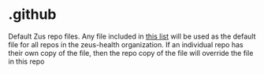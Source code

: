 # .github

Default Zus repo files. Any file included in
[this list](https://docs.github.com/en/communities/setting-up-your-project-for-healthy-contributions/creating-a-default-community-health-file)
will be used as the default file for all repos in the zeus-health organization. If an individual
repo has their own copy of the file, then the repo copy of the file will override the file in this
repo
